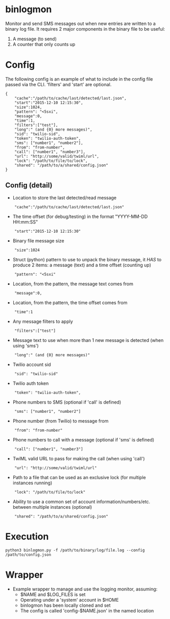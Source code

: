 binlogmon
=========
Monitor and send SMS messages out when new entries are written to a binary log file. It requires 2 major components in the binary file to be useful:
1. A message (to send)
2. A counter that only counts up

# Config
The following config is an example of what to include in the config file passed via the CLI. 'filters' and 'start' are optional.
```
{
    "cache":"/path/to/cache/last/detected/last.json",
    "start":"2015-12-10 12:15:30",
    "size":1024,
    "pattern": "<5sxi",
    "message":0,
    "time":1,
    "filters":["test"],
    "long":" (and {0} more messages)",
    "sid": "twilio-sid",
    "token": "twilio-auth-token",
    "sms": ["number1", "number2"],
    "from": "from-number",
    "call": ["number1", "number3"],
    "url": "http://some/valid/twiml/url",
    "lock": "/path/to/file/to/lock",
    "shared": "/path/to/a/shared/config.json"
}
```

## Config (detail)

* Location to store the last detected/read message
```
    "cache":"/path/to/cache/last/detected/last.json"
```

* The time offset (for debug/testing) in the format "YYYY-MM-DD HH:mm:SS"
```
    "start":"2015-12-10 12:15:30"
```

* Binary file message size
```
    "size":1024
```

* Struct (python) pattern to use to unpack the binary message, it _HAS_ to produce 2 items: a message (text) and a time offset (counting up)
```
    "pattern": "<5sxi"
```

* Location, from the pattern, the message text comes from
```
    "message":0,
```

* Location, from the pattern, the time offset comes from
```
    "time":1
```

* Any message filters to apply
```
    "filters":["test"]
```

* Message text to use when more than 1 new message is detected (when using 'sms')
```
    "long":" (and {0} more messages)"
```

* Twilio account sid
```
    "sid": "twilio-sid"
```

* Twilio auth token
```
    "token": "twilio-auth-token",
```

* Phone numbers to SMS (optional if 'call' is defined)
```
    "sms": ["number1", "number2"]
```

* Phone number (from Twilio) to message from
```
    "from": "from-number"
```
    
* Phone numbers to call with a message (optional if 'sms' is defined)
```
    "call": ["number1", "number3"]
```

* TwiML valid URL to pass for making the call (when using 'call')
```
    "url": "http://some/valid/twiml/url"
```

* Path to a file that can be used as an exclusive lock (for multiple instances running)
```
    "lock": "/path/to/file/to/lock"
```

* Ability to use a common set of account information/numbers/etc. between multiple instances (optional)
```
    "shared": "/path/to/a/shared/config.json"
```

# Execution

```
python3 binlogmon.py -f /path/to/binary/log/file.log --config /path/to/config.json
```

# Wrapper

* Example wrapper to manage and use the logging monitor, assuming:
    * $NAME and $LOG_FILES is set
    * Operating under a 'system' account in $HOME
    * binlogmon has been locally cloned and set
    * The config is called 'config-$NAME.json' in the named location
